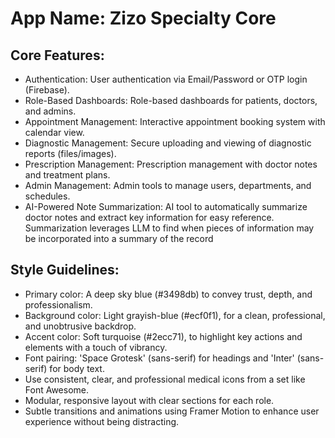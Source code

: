 # **App Name**: Zizo Specialty Core

## Core Features:

- Authentication: User authentication via Email/Password or OTP login (Firebase).
- Role-Based Dashboards: Role-based dashboards for patients, doctors, and admins.
- Appointment Management: Interactive appointment booking system with calendar view.
- Diagnostic Management: Secure uploading and viewing of diagnostic reports (files/images).
- Prescription Management: Prescription management with doctor notes and treatment plans.
- Admin Management: Admin tools to manage users, departments, and schedules.
- AI-Powered Note Summarization: AI tool to automatically summarize doctor notes and extract key information for easy reference. Summarization leverages LLM to find when pieces of information may be incorporated into a summary of the record

## Style Guidelines:

- Primary color: A deep sky blue (#3498db) to convey trust, depth, and professionalism.
- Background color: Light grayish-blue (#ecf0f1), for a clean, professional, and unobtrusive backdrop.
- Accent color: Soft turquoise (#2ecc71), to highlight key actions and elements with a touch of vibrancy.
- Font pairing: 'Space Grotesk' (sans-serif) for headings and 'Inter' (sans-serif) for body text.
- Use consistent, clear, and professional medical icons from a set like Font Awesome.
- Modular, responsive layout with clear sections for each role.
- Subtle transitions and animations using Framer Motion to enhance user experience without being distracting.